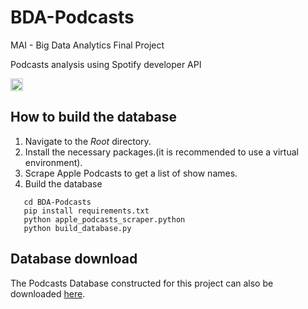 # BDA-Podcasts
MAI - Big Data Analytics Final Project

Podcasts analysis using Spotify developer API
  <!-- Getting started colab -->
  <a href="https://colab.research.google.com/github/facebookresearch/CompilerGym/blob/stable/examples/getting-started.ipynb">
      <img src="https://colab.research.google.com/assets/colab-badge.svg" alt="Colab" height="20">
  </a>

## How to build the database

1. Navigate to the *Root* directory.
2. Install the necessary packages.(it is recommended to use a virtual environment).
3. Scrape Apple Podcasts to get a list of show names.
4. Build the database

```
   cd BDA-Podcasts
   pip install requirements.txt
   python apple_podcasts_scraper.python
   python build_database.py
```

## Database download
The Podcasts Database constructed for this project can also be downloaded [here]().
